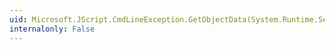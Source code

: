 ```yaml
---
uid: Microsoft.JScript.CmdLineException.GetObjectData(System.Runtime.Serialization.SerializationInfo,System.Runtime.Serialization.StreamingContext)
internalonly: False
---
```

